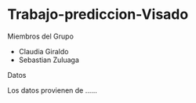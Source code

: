 # Trabajo-prediccion-Visado

Miembros del Grupo
  - Claudia Giraldo
  - Sebastian Zuluaga
  
Datos

Los datos provienen de ......
